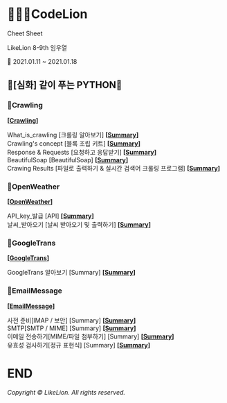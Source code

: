 # 👨🏻‍🏫CodeLion
Cheet Sheet

LikeLion 8-9th 임우열

📖 2021.01.11 ~ 2021.01.18

## 🙏[심화] 같이 푸는 PYTHON🙏

### 📌Crawling

**[[Crawling](/[심화]_같이_푸는_PYTHON/[Step1]_실시간검색어확인하기/Crawling.py)]**<br/> 

What_is_crawling [크롤링 알아보기] **[[Summary](/[심화]_같이_푸는_PYTHON/[Step1]_실시간검색어확인하기/What_is_crawling.md)]**<br/>
Crawling's concept [블록 조립 키트] **[[Summary](/[심화]_같이_푸는_PYTHON/[Step1]_실시간검색어확인하기/Crawling's_concept.md)]**<br/>
Response & Requests [요청하고 응답받기] **[[Summary](/[심화]_같이_푸는_PYTHON/[Step1]_실시간검색어확인하기/Response&Requests.md)]**<br/>
BeautifulSoap [BeautifulSoap] **[[Summary](/[심화]_같이_푸는_PYTHON/[Step1]_실시간검색어확인하기/BeautifulSoap.md)]**<br/>
Crawing Results [파일로 출력하기 & 실시간 검색어 크롤링 프로그램] **[[Summary](/[심화]_같이_푸는_PYTHON/[Step1]_실시간검색어확인하기/Crawling_Results.md)]**<br/>

### 📌OpenWeather

**[[OpenWeather](/[심화]_같이_푸는_PYTHON/[Step2]_날씨정보받아오기/OpenWeather.py)]**<br/> 

API_key_발급 [API] **[[Summary](/[심화]_같이_푸는_PYTHON/[Step2]_날씨정보받아오기/API_key_발급.md)]**<br/>
날씨_받아오기 [날씨 받아오기 및 출력하기] **[[Summary](/[심화]_같이_푸는_PYTHON/[Step2]_날씨정보받아오기/날씨_받아오기.md)]**<br/>

### 📌GoogleTrans

**[[GoogleTrans](/[심화]_같이_푸는_PYTHON/[Step3]_번역하기/translate.py)]**<br/> 

GoogleTrans 알아보기 [Summary] **[[Summary](/[심화]_같이_푸는_PYTHON/[Step3]_번역하기/googletrans_알아보기.md)]**<br/>

### 📌EmailMessage

**[[EmailMessage](/[심화]_같이_푸는_PYTHON/[Step4]_메일_보내기/EmailMessage.py)]**<br/> 

사전 준비[IMAP / 보안] [Summary] **[[Summary](/[심화]_같이_푸는_PYTHON/[Step4]_메일_보내기/IMAP_보안.md)]**<br/>
SMTP[SMTP / MIME] [Summary] **[[Summary](/[심화]_같이_푸는_PYTHON/[Step4]_메일_보내기/SMTP.md)]**<br/>
이메일 전송하기[MIME/파일 첨부하기] [Summary] **[[Summary](/[심화]_같이_푸는_PYTHON/[Step4]_메일_보내기/이메일_전송하기.md)]**<br/>
유효성 검사하기[정규 표현식] [Summary] **[[Summary](/[심화]_같이_푸는_PYTHON/[Step4]_메일_보내기/유효성_검사하기.md)]**<br/>


# END
*Copyright © LikeLion. All rights reserved.*
